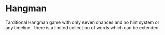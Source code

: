 # Hangman
Tarditional Hangman game with only seven chances and no hint system or any timeline.
There is a limited collection of words which can be extended.
